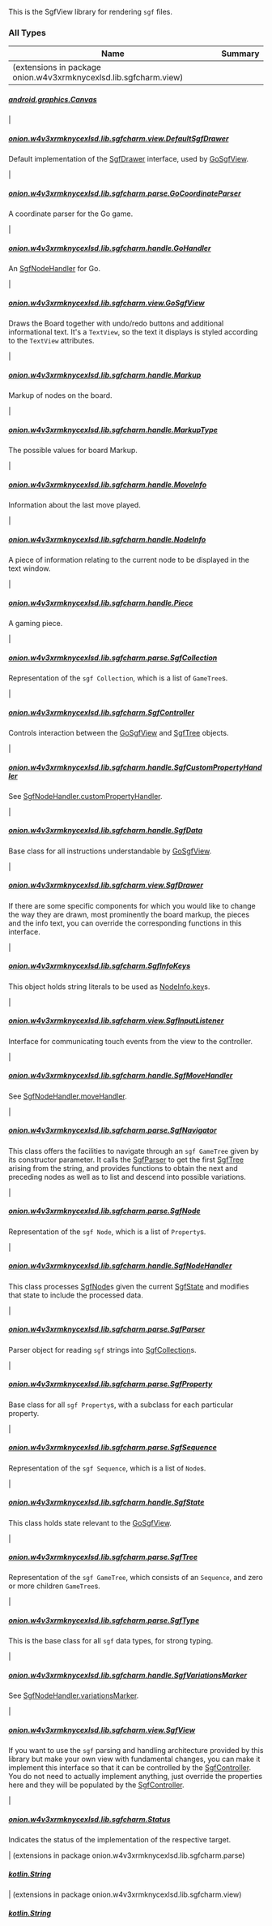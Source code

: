 

This is the SgfView library for rendering `sgf` files.

### All Types

| Name | Summary |
|---|---|
| (extensions in package onion.w4v3xrmknycexlsd.lib.sgfcharm.view)

##### [android.graphics.Canvas](../onion.w4v3xrmknycexlsd.lib.sgfcharm.view/android.graphics.-canvas/index.md)


|

##### [onion.w4v3xrmknycexlsd.lib.sgfcharm.view.DefaultSgfDrawer](../onion.w4v3xrmknycexlsd.lib.sgfcharm.view/-default-sgf-drawer/index.md)

Default implementation of the [SgfDrawer](../onion.w4v3xrmknycexlsd.lib.sgfcharm.view/-sgf-drawer/index.md) interface, used by [GoSgfView](../onion.w4v3xrmknycexlsd.lib.sgfcharm.view/-go-sgf-view/index.md).


|

##### [onion.w4v3xrmknycexlsd.lib.sgfcharm.parse.GoCoordinateParser](../onion.w4v3xrmknycexlsd.lib.sgfcharm.parse/-go-coordinate-parser/index.md)

A coordinate parser for the Go game.


|

##### [onion.w4v3xrmknycexlsd.lib.sgfcharm.handle.GoHandler](../onion.w4v3xrmknycexlsd.lib.sgfcharm.handle/-go-handler/index.md)

An [SgfNodeHandler](../onion.w4v3xrmknycexlsd.lib.sgfcharm.handle/-sgf-node-handler/index.md) for Go.


|

##### [onion.w4v3xrmknycexlsd.lib.sgfcharm.view.GoSgfView](../onion.w4v3xrmknycexlsd.lib.sgfcharm.view/-go-sgf-view/index.md)

Draws the Board together with undo/redo buttons and additional informational text. It's a
`TextView`, so the text it displays is styled according to the `TextView` attributes.


|

##### [onion.w4v3xrmknycexlsd.lib.sgfcharm.handle.Markup](../onion.w4v3xrmknycexlsd.lib.sgfcharm.handle/-markup/index.md)

Markup of nodes on the board.


|

##### [onion.w4v3xrmknycexlsd.lib.sgfcharm.handle.MarkupType](../onion.w4v3xrmknycexlsd.lib.sgfcharm.handle/-markup-type/index.md)

The possible values for board Markup.


|

##### [onion.w4v3xrmknycexlsd.lib.sgfcharm.handle.MoveInfo](../onion.w4v3xrmknycexlsd.lib.sgfcharm.handle/-move-info/index.md)

Information about the last move played.


|

##### [onion.w4v3xrmknycexlsd.lib.sgfcharm.handle.NodeInfo](../onion.w4v3xrmknycexlsd.lib.sgfcharm.handle/-node-info/index.md)

A piece of information relating to the current node to be displayed in the text window.


|

##### [onion.w4v3xrmknycexlsd.lib.sgfcharm.handle.Piece](../onion.w4v3xrmknycexlsd.lib.sgfcharm.handle/-piece/index.md)

A gaming piece.


|

##### [onion.w4v3xrmknycexlsd.lib.sgfcharm.parse.SgfCollection](../onion.w4v3xrmknycexlsd.lib.sgfcharm.parse/-sgf-collection.md)

Representation of the `sgf Collection`, which is a list of `GameTree`s.


|

##### [onion.w4v3xrmknycexlsd.lib.sgfcharm.SgfController](../onion.w4v3xrmknycexlsd.lib.sgfcharm/-sgf-controller/index.md)

Controls interaction between the [GoSgfView](../onion.w4v3xrmknycexlsd.lib.sgfcharm.view/-go-sgf-view/index.md) and [SgfTree](../onion.w4v3xrmknycexlsd.lib.sgfcharm.parse/-sgf-tree/index.md) objects.


|

##### [onion.w4v3xrmknycexlsd.lib.sgfcharm.handle.SgfCustomPropertyHandler](../onion.w4v3xrmknycexlsd.lib.sgfcharm.handle/-sgf-custom-property-handler.md)

See [SgfNodeHandler.customPropertyHandler](../onion.w4v3xrmknycexlsd.lib.sgfcharm.handle/-sgf-node-handler/custom-property-handler.md).


|

##### [onion.w4v3xrmknycexlsd.lib.sgfcharm.handle.SgfData](../onion.w4v3xrmknycexlsd.lib.sgfcharm.handle/-sgf-data.md)

Base class for all instructions understandable by [GoSgfView](../onion.w4v3xrmknycexlsd.lib.sgfcharm.view/-go-sgf-view/index.md).


|

##### [onion.w4v3xrmknycexlsd.lib.sgfcharm.view.SgfDrawer](../onion.w4v3xrmknycexlsd.lib.sgfcharm.view/-sgf-drawer/index.md)

If there are some specific components for which you would like to change the way they are drawn,
most prominently the board markup, the pieces and the info text, you can override the corresponding
functions in this interface.


|

##### [onion.w4v3xrmknycexlsd.lib.sgfcharm.SgfInfoKeys](../onion.w4v3xrmknycexlsd.lib.sgfcharm/-sgf-info-keys/index.md)

This object holds string literals to be used as [NodeInfo.key](../onion.w4v3xrmknycexlsd.lib.sgfcharm.handle/-node-info/key.md)s.


|

##### [onion.w4v3xrmknycexlsd.lib.sgfcharm.view.SgfInputListener](../onion.w4v3xrmknycexlsd.lib.sgfcharm.view/-sgf-input-listener/index.md)

Interface for communicating touch events from the view to the controller.


|

##### [onion.w4v3xrmknycexlsd.lib.sgfcharm.handle.SgfMoveHandler](../onion.w4v3xrmknycexlsd.lib.sgfcharm.handle/-sgf-move-handler.md)

See [SgfNodeHandler.moveHandler](../onion.w4v3xrmknycexlsd.lib.sgfcharm.handle/-sgf-node-handler/move-handler.md).


|

##### [onion.w4v3xrmknycexlsd.lib.sgfcharm.parse.SgfNavigator](../onion.w4v3xrmknycexlsd.lib.sgfcharm.parse/-sgf-navigator/index.md)

This class offers the facilities to navigate through an `sgf GameTree` given by its constructor parameter.
It calls the [SgfParser](../onion.w4v3xrmknycexlsd.lib.sgfcharm.parse/-sgf-parser/index.md) to get the first [SgfTree](../onion.w4v3xrmknycexlsd.lib.sgfcharm.parse/-sgf-tree/index.md) arising from the string, and provides
functions to obtain the next and preceding nodes as well as to list and descend into possible
variations.


|

##### [onion.w4v3xrmknycexlsd.lib.sgfcharm.parse.SgfNode](../onion.w4v3xrmknycexlsd.lib.sgfcharm.parse/-sgf-node.md)

Representation of the `sgf Node`, which is a list of `Property`s.


|

##### [onion.w4v3xrmknycexlsd.lib.sgfcharm.handle.SgfNodeHandler](../onion.w4v3xrmknycexlsd.lib.sgfcharm.handle/-sgf-node-handler/index.md)

This class processes [SgfNode](../onion.w4v3xrmknycexlsd.lib.sgfcharm.parse/-sgf-node.md)s given the current [SgfState](../onion.w4v3xrmknycexlsd.lib.sgfcharm.handle/-sgf-state/index.md) and modifies that state to include
the processed data.


|

##### [onion.w4v3xrmknycexlsd.lib.sgfcharm.parse.SgfParser](../onion.w4v3xrmknycexlsd.lib.sgfcharm.parse/-sgf-parser/index.md)

Parser object for reading `sgf` strings into [SgfCollection](../onion.w4v3xrmknycexlsd.lib.sgfcharm.parse/-sgf-collection.md)s.


|

##### [onion.w4v3xrmknycexlsd.lib.sgfcharm.parse.SgfProperty](../onion.w4v3xrmknycexlsd.lib.sgfcharm.parse/-sgf-property/index.md)

Base class for all `sgf Property`s, with a subclass for each particular property.


|

##### [onion.w4v3xrmknycexlsd.lib.sgfcharm.parse.SgfSequence](../onion.w4v3xrmknycexlsd.lib.sgfcharm.parse/-sgf-sequence.md)

Representation of the `sgf Sequence`, which is a list of `Node`s.


|

##### [onion.w4v3xrmknycexlsd.lib.sgfcharm.handle.SgfState](../onion.w4v3xrmknycexlsd.lib.sgfcharm.handle/-sgf-state/index.md)

This class holds state relevant to the [GoSgfView](../onion.w4v3xrmknycexlsd.lib.sgfcharm.view/-go-sgf-view/index.md).


|

##### [onion.w4v3xrmknycexlsd.lib.sgfcharm.parse.SgfTree](../onion.w4v3xrmknycexlsd.lib.sgfcharm.parse/-sgf-tree/index.md)

Representation of the `sgf GameTree`, which consists of an `Sequence`, and zero or more children `GameTree`s.


|

##### [onion.w4v3xrmknycexlsd.lib.sgfcharm.parse.SgfType](../onion.w4v3xrmknycexlsd.lib.sgfcharm.parse/-sgf-type/index.md)

This is the base class for all `sgf` data types, for strong typing.


|

##### [onion.w4v3xrmknycexlsd.lib.sgfcharm.handle.SgfVariationsMarker](../onion.w4v3xrmknycexlsd.lib.sgfcharm.handle/-sgf-variations-marker.md)

See [SgfNodeHandler.variationsMarker](../onion.w4v3xrmknycexlsd.lib.sgfcharm.handle/-sgf-node-handler/variations-marker.md).


|

##### [onion.w4v3xrmknycexlsd.lib.sgfcharm.view.SgfView](../onion.w4v3xrmknycexlsd.lib.sgfcharm.view/-sgf-view/index.md)

If you want to use the `sgf` parsing and handling architecture provided by this library but make
your own view with fundamental changes, you can make it implement this interface so that it can be
controlled by the [SgfController](../onion.w4v3xrmknycexlsd.lib.sgfcharm/-sgf-controller/index.md). You do not need to actually implement anything, just override
the properties here and they will be populated by the [SgfController](../onion.w4v3xrmknycexlsd.lib.sgfcharm/-sgf-controller/index.md).


|

##### [onion.w4v3xrmknycexlsd.lib.sgfcharm.Status](../onion.w4v3xrmknycexlsd.lib.sgfcharm/-status/index.md)

Indicates the status of the implementation of the respective target.


| (extensions in package onion.w4v3xrmknycexlsd.lib.sgfcharm.parse)

##### [kotlin.String](../onion.w4v3xrmknycexlsd.lib.sgfcharm.parse/kotlin.-string/index.md)


| (extensions in package onion.w4v3xrmknycexlsd.lib.sgfcharm.view)

##### [kotlin.String](../onion.w4v3xrmknycexlsd.lib.sgfcharm.view/kotlin.-string/index.md)


